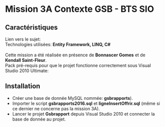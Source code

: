 # Mission 3A Contexte GSB - BTS SIO

## Caractéristiques

Lien vers le sujet:<br>
Technologies utilisées: **Entity Framework, LINQ, C#**<br>
<br>
Cette mission a été réalisée en présence de **Bonnascer Gomes** et de **Kendall Saint-Fleur**.<br>
Pack pré-requis pour que le projet fonctionne correctement sous Visual Studio 2010 Ultimate: 

## Installation

* Créer une base de donnée MySQL nommée: **gsbrapports**).
* Importer le script **gsbrapports2016.sql** et **ligneInsertOffrir.sql** (même si ce dernier ne concerne pas la mission 3A).
* Lancer le projet **Gsbrapport** depuis Visual Studio 2010 et connecter la base de donnée au projet.

